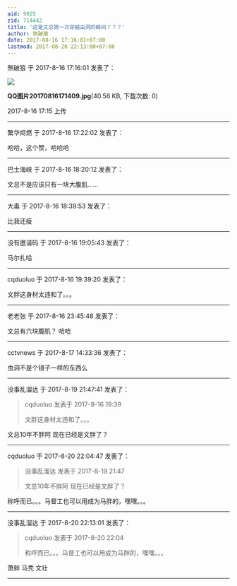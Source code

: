 ```yaml
---
aid: 9025
zid: 714442
title: '这是文总第一次穿越虫洞的瞬间？？？'
author: 煞破狼
date: 2017-08-16 17:16:01+07:00
lastmod: 2017-08-20 22:13:00+07:00
---
```


煞破狼 于 2017-8-16 17:16:01 发表了：

![](https://mirrors.tuna.tsinghua.edu.cn/osdn/lgqm/72877/171554bzm74337m3oemzt1.jpg)



**QQ图片20170816171409.jpg**(40.56 KB, 下载次数: 0)



2017-8-16 17:15 上传

---------

繁华烬燃 于 2017-8-16 17:22:02 发表了：

哈哈，这个赞，哈哈哈

---------

巴士海峡 于 2017-8-16 18:20:12 发表了：

文总不是应该只有一块大腹肌……

---------

大毒 于 2017-8-16 18:39:53 发表了：

比我还瘦

---------

没有邀请码 于 2017-8-16 19:05:43 发表了：

马尔扎哈

---------

cqduoluo 于 2017-8-16 19:39:20 发表了：

文胖这身材太违和了。。。

---------

老老张 于 2017-8-16 23:45:48 发表了：

文总有六块腹肌？ 哈哈

---------

cctvnews 于 2017-8-17 14:33:36 发表了：

虫洞不是个镜子一样的东西么

---------

没事乱溜达 于 2017-8-19 21:47:41 发表了：

> cqduoluo 发表于 2017-8-16 19:39
> 
> 文胖这身材太违和了。。。



文总10年不胖阿 现在已经是文胖了？

---------

cqduoluo 于 2017-8-20 22:04:47 发表了：

> 没事乱溜达 发表于 2017-8-19 21:47
> 
> 文总10年不胖阿 现在已经是文胖了？



称呼而已。。。马督工也可以用成为马胖的，嘿嘿。。。

---------

没事乱溜达 于 2017-8-20 22:13:01 发表了：

> cqduoluo 发表于 2017-8-20 22:04
> 
> 称呼而已。。。马督工也可以用成为马胖的，嘿嘿。。。



萧胖 马秃 文壮

---------

